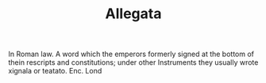 ---
title: Allegata
letter: A
permalink: "/definitions/allegata.html"
body: In Roman law. A word which the emperors formerly signed at the bottom of thein
  rescripts and constitutions; under other Instruments they usually wrote xignala
  or teatato. Enc. Lond
published_at: '2018-07-07'
source: Black's Law Dictionary
layout: post
---